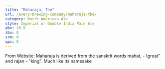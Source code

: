 ```yaml
---
title: "Maharaja, The"
url: /avery-brewing-company/maharaja-the/
category: North American Ale
style: Imperial or Double India Pale Ale
abv: 10.5
ibu: 0
srm: 0
upc: 0
---
```

From Website:
Maharaja is derived from the sanskrit words mahat, - \great\" and rajan - \"king\". Much like its namesake
